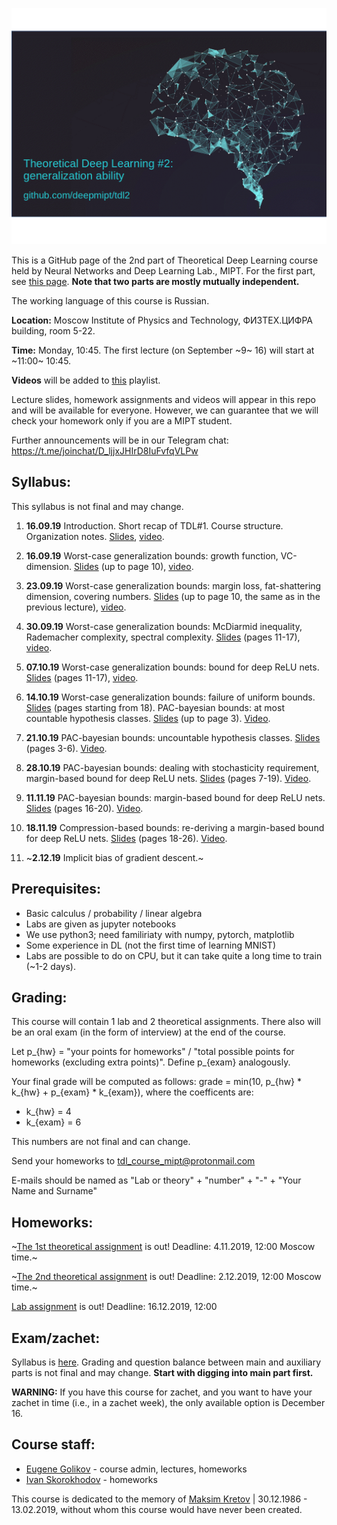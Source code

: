 ![TDL logo](/banner3.gif)

This is a GitHub page of the 2nd part of Theoretical Deep Learning course held by Neural Networks and Deep Learning Lab., MIPT. For the first part, see [this page](https://github.com/deepmipt/tdl).
**Note that two parts are mostly mutually independent.**

The working language of this course is Russian.

**Location:** Moscow Institute of Physics and Technology, ФИЗТЕХ.ЦИФРА building, room 5-22.

**Time:** Monday, 10:45. The first lecture (on September ~9~ 16) will start at ~11:00~ 10:45.

**Videos** will be added to [this](https://www.youtube.com/playlist?list=PLt1IfGj6-_-eiAGKvcZrHCp1mejmxMCiX) playlist.

Lecture slides, homework assignments and videos will appear in this repo and will be available for everyone. However, we can guarantee that we will check your homework only if you are a MIPT student.

Further announcements will be in our Telegram chat: https://t.me/joinchat/D_ljjxJHIrD8IuFvfqVLPw

## Syllabus:

This syllabus is not final and may change.

1. **16.09.19** Introduction. Short recap of TDL#1. Course structure. Organization notes. [Slides](/slides/Intro.pdf), [video](https://youtu.be/xwfAiaJ74Vk).

2. **16.09.19** Worst-case generalization bounds: growth function, VC-dimension. [Slides](/slides/Worst_case_bounds.pdf) (up to page 10), [video](https://youtu.be/fzKGRxk4DXk).

3. **23.09.19** Worst-case generalization bounds: margin loss, fat-shattering dimension, covering numbers. [Slides](/slides/Worst_case_bounds.pdf) (up to page 10, the same as in the previous lecture), [video](https://youtu.be/qheV9dDyLcg).

4. **30.09.19** Worst-case generalization bounds: McDiarmid inequality, Rademacher complexity,  spectral complexity. [Slides](/slides/Worst_case_bounds.pdf) (pages 11-17), [video](https://youtu.be/4Q3zoMTBamc).

5. **07.10.19** Worst-case generalization bounds: bound for deep ReLU nets. [Slides](/slides/Worst_case_bounds.pdf) (pages 11-17), [video](https://youtu.be/8MuJM4S3UyM).

6. **14.10.19** Worst-case generalization bounds: failure of uniform bounds. [Slides](/slides/Worst_case_bounds.pdf) (pages starting from 18). PAC-bayesian bounds: at most countable hypothesis classes. [Slides](/slides/PAC_bayesian_bounds.pdf) (up to page 3). [Video](https://youtu.be/V-yhl7usGkU).

7. **21.10.19** PAC-bayesian bounds: uncountable hypothesis classes. [Slides](/slides/PAC_bayesian_bounds.pdf) (pages 3-6). [Video](https://youtu.be/7rFIVhLXflQ).

8. **28.10.19** PAC-bayesian bounds: dealing with stochasticity requirement, margin-based bound for deep ReLU nets. [Slides](/slides/PAC_bayesian_bounds.pdf) (pages 7-19). [Video](https://youtu.be/8x4RqMRRsCM).

9. **11.11.19** PAC-bayesian bounds: margin-based bound for deep ReLU nets. [Slides](/slides/PAC_bayesian_bounds.pdf) (pages 16-20). [Video](https://youtu.be/2xKmJuDnpLw).

10. **18.11.19** Compression-based bounds: re-deriving a margin-based bound for deep ReLU nets. [Slides](/slides/PAC_bayesian_bounds.pdf) (pages 18-26). [Video](https://youtu.be/zkx3F1XlMfU).

11. ~**2.12.19** Implicit bias of gradient descent.~

## Prerequisites:

* Basic calculus / probability / linear algebra
* Labs are given as jupyter notebooks 
* We use python3; need familiriaty with numpy, pytorch, matplotlib
* Some experience in DL (not the first time of learning MNIST)
* Labs are possible to do on CPU, but it can take quite a long time to train (~1-2 days).
    
## Grading:

This course will contain 1 lab and 2 theoretical assignments. 
There also will be an oral exam (in the form of interview) at the end of the course.

Let p_{hw} = "your points for homeworks" / "total possible points for homeworks (excluding extra points)". Define p_{exam} analogously.

Your final grade will be computed as follows:
grade = min(10, p_{hw} * k_{hw} + p_{exam} * k_{exam}), where the coefficents are:
* k_{hw} = 4
* k_{exam} = 6

This numbers are not final and can change.

Send your homeworks to tdl_course_mipt@protonmail.com

E-mails should be named as "Lab or theory" + "number" + "-" + "Your Name and Surname"

## Homeworks:

~[The 1st theoretical assignment](/hw_theory/tdl2_theory1.pdf) is out! Deadline: 4.11.2019, 12:00 Moscow time.~

~[The 2nd theoretical assignment](/hw_theory/tdl2_theory2.pdf) is out! Deadline: 2.12.2019, 12:00 Moscow time.~

[Lab assignment](/hw_lab/nn-complexity.ipynb) is out!
Deadline: 16.12.2019, 12:00

## Exam/zachet:

Syllabus is [here](tdl2_exam_syllabus.pdf).
Grading and question balance between main and auxiliary parts is not final and may change.
**Start with digging into main part first.**

**WARNING:** 
If you have this course for zachet, and you want to have your zachet in time (i.e., in a zachet week), the only available option is December 16.

## Course staff:

- [Eugene Golikov](https://github.com/varenick) - course admin, lectures, homeworks
- [Ivan Skorokhodov](https://github.com/universome) - homeworks

This course is dedicated to the memory of [Maksim Kretov](https://github.com/kretovmk) | 30.12.1986 - 13.02.2019, without whom this course would have never been created.
